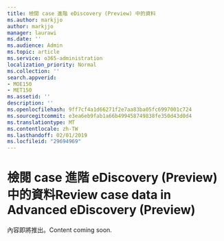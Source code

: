 ```yaml
---
title: 檢閱 case 進階 eDiscovery (Preview) 中的資料
ms.author: markjjo
author: markjjo
manager: laurawi
ms.date: ''
ms.audience: Admin
ms.topic: article
ms.service: o365-administration
localization_priority: Normal
ms.collection: ''
search.appverid:
- MOE150
- MET150
ms.assetid: ''
description: ''
ms.openlocfilehash: 9ff7cf4a1d66271f2e7aa83ba05fc6997001c724
ms.sourcegitcommit: e3ea6eb9fab1a66b499458749838fe350d43d0d4
ms.translationtype: MT
ms.contentlocale: zh-TW
ms.lasthandoff: 02/01/2019
ms.locfileid: "29694969"
---
```

# <a name="review-case-data-in-advanced-ediscovery-preview"></a><span data-ttu-id="e1c06-102">檢閱 case 進階 eDiscovery (Preview) 中的資料</span><span class="sxs-lookup"><span data-stu-id="e1c06-102">Review case data in Advanced eDiscovery (Preview)</span></span>

<span data-ttu-id="e1c06-103">內容即將推出。</span><span class="sxs-lookup"><span data-stu-id="e1c06-103">Content coming soon.</span></span>
